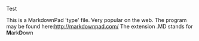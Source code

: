 Test

This is a MarkdownPad 'type' file. Very popular on the web. The program may be found here:http://markdownpad.com/
The extension .MD stands for **M**ark**D**own